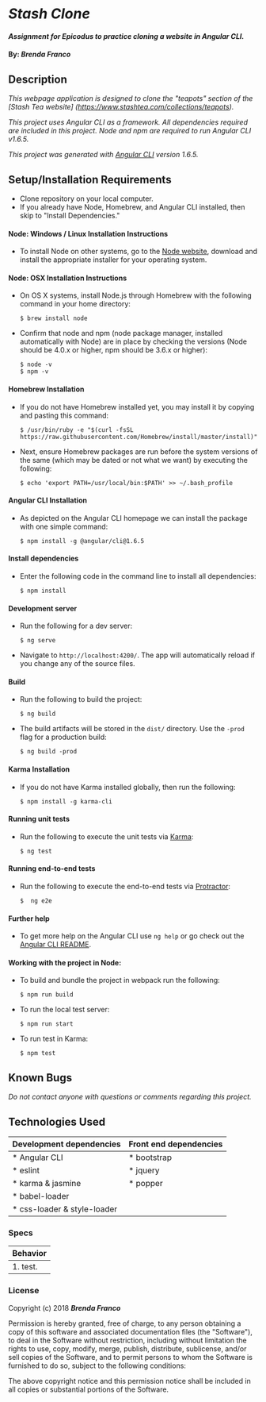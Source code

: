 # _Stash Clone_

#### _Assignment for Epicodus to practice cloning a website in Angular CLI._

#### By: _**Brenda Franco**_

## Description

_This webpage application is designed to clone the
"teapots" section of the [Stash Tea website] (https://www.stashtea.com/collections/teapots)._

_This project uses Angular CLI as a framework. All dependencies required are included in this project. Node and npm are required to run Angular CLI v1.6.5._

_This project was generated with [Angular CLI](https://github.com/angular/angular-cli) version 1.6.5._

## Setup/Installation Requirements

* Clone repository on your local computer.
* If you already have Node, Homebrew, and Angular CLI installed, then skip to "Install Dependencies."

#### Node: Windows / Linux Installation Instructions
  * To install Node on other systems, go to the <a href="https://nodejs.org/en/">Node website</a>, download and install the appropriate installer for your operating system.

#### Node: OSX Installation Instructions
  * On OS X systems, install Node.js through Homebrew with the following command in your home directory:
    ```
    $ brew install node
    ```
  * Confirm that node and npm (node package manager, installed automatically with Node) are in place by checking the versions (Node should be 4.0.x or higher, npm should be 3.6.x or higher):
    ```
    $ node -v
    $ npm -v
    ```
#### Homebrew Installation
  * If you do not have Homebrew installed yet, you may install it by copying and pasting this command:
    ```
    $ /usr/bin/ruby -e "$(curl -fsSL https://raw.githubusercontent.com/Homebrew/install/master/install)"
    ```
  * Next, ensure Homebrew packages are run before the system versions of the same (which may be dated or not what we want) by executing the following:
    ```
    $ echo 'export PATH=/usr/local/bin:$PATH' >> ~/.bash_profile
    ```
#### Angular CLI Installation
  * As depicted on the Angular CLI homepage we can install the package with one simple command:
    ```
    $ npm install -g @angular/cli@1.6.5
    ```
#### Install dependencies
  * Enter the following code in the command line to install all dependencies:
    ```
    $ npm install
    ```
#### Development server
  * Run the following for a dev server:
    ```
    $ ng serve
    ```
  * Navigate to `http://localhost:4200/`. The app will automatically reload if you change any of the source files.

#### Build
  * Run the following to build the project:
    ```
    $ ng build
    ```
  * The build artifacts will be stored in the `dist/` directory. Use the `-prod` flag for a production build:
    ```
    $ ng build -prod
    ```
#### Karma Installation
  * If you do not have Karma installed globally, then run the following:
    ```
    $ npm install -g karma-cli
    ```
#### Running unit tests
  * Run the following to execute the unit tests via [Karma](https://karma-runner.github.io):
    ```
    $ ng test
    ```
#### Running end-to-end tests
  * Run the following to execute the end-to-end tests via [Protractor](http://www.protractortest.org/):
    ```
    $  ng e2e
    ```

#### Further help
  * To get more help on the Angular CLI use `ng help` or go check out the [Angular CLI README](https://github.com/angular/angular-cli/blob/master/README.md).

#### Working with the project in Node:
  * To build and bundle the project in webpack run the following:
    ```
    $ npm run build
    ```
  * To run the local test server:
    ```
    $ npm run start
    ```
  * To run test in Karma:
    ```
    $ npm test
    ```

## Known Bugs
_Do not contact anyone with questions or comments regarding this project._

## Technologies Used
| Development dependencies | Front end dependencies |
| :------------ | :------------- |
| * Angular CLI | * bootstrap |
| * eslint | * jquery |
| * karma & jasmine | * popper
| * babel-loader |  |
| * css-loader & style-loader | | |

### Specs
| Behavior |
| :-------------     |
| 1. test. |

### License
Copyright (c) 2018 ****_Brenda Franco_****

Permission is hereby granted, free of charge, to any person obtaining a copy of this software and associated documentation files (the "Software"), to deal in the Software without restriction, including without limitation the rights to use, copy, modify, merge, publish, distribute, sublicense, and/or sell copies of the Software, and to permit persons to whom the Software is furnished to do so, subject to the following conditions:

The above copyright notice and this permission notice shall be included in all copies or substantial portions of the Software.
